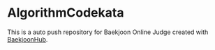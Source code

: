 # AlgorithmCodekata
This is a auto push repository for Baekjoon Online Judge created with [BaekjoonHub](https://github.com/BaekjoonHub/BaekjoonHub).
